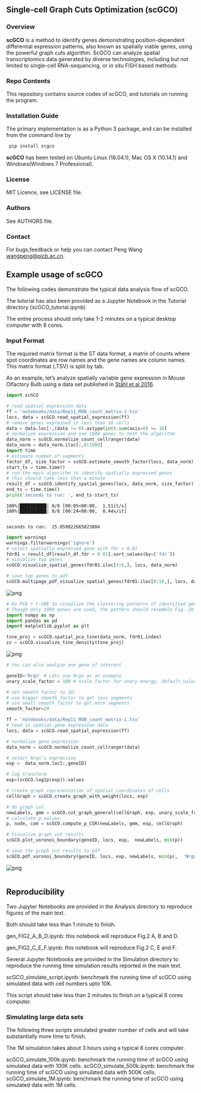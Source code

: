 
## Single-cell Graph Cuts Optimization (scGCO)

### Overview

**scGCO** is a method to identify genes demonstrating position-dependent differential expression patterns, also known as spatially viable genes, using the powerful graph cuts algorithm. ScGCO can analyze spatial transcriptomics data generated by diverse technologies, including but not limited to single-cell RNA-sequencing, or *in situ* FISH based methods

### Repo Contents

This repository contains source codes of scGCO, and tutorials on running the program.

### Installation Guide

The primary implementation is as a Python 3 package, and can be installed from the command line by


```python
 pip install scgco
```


**scGCO** has been tested on Ubuntu Linux (18.04.1), Mac OS X (10.14.1) and Windows(Windows 7 Professional).

### License
MIT Licence, see LICENSE file.

###  Authors
See AUTHORS file.

### Contact
For bugs,feedback or help you can contact Peng Wang <wangpeng@picb.ac.cn>.

## Example usage of scGCO

The following codes demonstrate the typical data analysis flow of scGCO. 

The tutorial has also been provided as a Jupyter Notebook in the Tutorial directory (scGCO_tutorial.ipynb)

The entire process should only take 1-2 minutes on a typical desktop computer with 8 cores.

### Input Format
The required matrix format is the ST data format, a matrix of counts where spot coordinates are row names and the gene names are column names. This matrix format (.TSV) is split by tab.

As an example, let’s analyze spatially variable gene expression in Mouse Olfactory Bulb using a data set published in [Ståhl et al 2016](http://science.sciencemag.org/content/353/6294/78). 


```python
import scGCO

# read spatial expression data
ff = 'notebooks/data/Rep11_MOB_count_matrix-1.tsv'
locs, data = scGCO.read_spatial_expression(ff)
# remove genes expressed in less than 10 cells
data = data.loc[:,(data != 0).astype(int).sum(axis=0) >= 10]
# normalize expression and use 1000 genes to test the algorithm
data_norm = scGCO.normalize_count_cellranger(data)
data_norm = data_norm.iloc[:,0:1000]
import time
# estimate number of segments
factor_df, size_factor = scGCO.estimate_smooth_factor(locs, data_norm)
start_ts = time.time()
# run the main algorithm to identify spatially expressed genes
# this should take less than a minute 
result_df = scGCO.identify_spatial_genes(locs, data_norm, size_factor)
end_ts = time.time()
print('seconds to run: ', end_ts-start_ts)
```

    100%|██████████| 8/8 [00:05<00:00,  1.51it/s]
    100%|██████████| 8/8 [00:24<00:00,  8.44s/it]


    seconds to run:  25.059022665023804



```python
import warnings
warnings.filterwarnings('ignore')
# select spatially expressed gene with fdr < 0.01
fdr01 = result_df[result_df.fdr < 0.01].sort_values(by=['fdr'])
# visualize top genes
scGCO.visualize_spatial_genes(fdr01.iloc[4:6,], locs, data_norm)

# save top genes to pdf
scGCO.multipage_pdf_visualize_spatial_genes(fdr01.iloc[0:10,], locs, data_norm, 'notebooks/figures/top10_genes.pdf')
```


![png](notebooks/figures/top_genes.png)



```python
# Do PCA + t-SNE to visualize the clustering patterns of identified genes
# Though only 1000 genes are used, the pattern should resemble Fig. 2b in the manuscript
import numpy as np
import pandas as pd
import matplotlib.pyplot as plt

tsne_proj = scGCO.spatial_pca_tsne(data_norm, fdr01.index)
zz = scGCO.visualize_tsne_density(tsne_proj)
```


![png](notebooks/figures/density.png)



```python
# You can also analyze one gene of interest

geneID='Nrgn' # Lets use Nrgn as an example
unary_scale_factor = 100 # scale factor for unary energy, default value works well

# set smooth factor to 20; 
# use bigger smooth_factor to get less segments
# use small smooth_factor to get more segments
smooth_factor=20 

ff = 'notebooks/data/Rep11_MOB_count_matrix-1.tsv' 
# read in spatial gene expression data
locs, data = scGCO.read_spatial_expression(ff)

# normalize gene expression
data_norm = scGCO.normalize_count_cellranger(data)

# select Nrgn's expression
exp =  data_norm.loc[:,geneID]

# log transform
exp=(scGCO.log1p(exp)).values

# create graph representation of spatial coordinates of cells
cellGraph = scGCO.create_graph_with_weight(locs, exp)

# do graph cut
newLabels, gmm = scGCO.cut_graph_general(cellGraph, exp, unary_scale_factor, smooth_factor)
# calculate p values
p, node, com = scGCO.compute_p_CSR(newLabels, gmm, exp, cellGraph)

# Visualize graph cut results
scGCO.plot_voronoi_boundary(geneID, locs, exp,  newLabels, min(p)) 

# save the graph cut results to pdf
scGCO.pdf_voronoi_boundary(geneID, locs, exp, newLabels, min(p),  'Nrgn.pdf')

```


![png](notebooks/figures/Nrgn.png)



```python

```
## Reproducibility

Two Jupyter Notebooks are provided in the Analysis directory to reproduce figures of the main text. 

Both should take less than 1 minute to finish.

gen_FIG2_A_B_D.ipynb: this notebook will reproduce Fig.2 A, B and D.

gen_FIG2_C_E_F.ipynb: this notebook will reproduce Fig.2 C, E and F.

Several Jupyter Notebooks are provided in the Simulation directory to reproduce the running time simulation results reported in the main text.

scGCO_simulate_script.ipynb: benchmark the running time of scGCO using simulated data with cell numbers upto 10K. 

This script should take less than 2 minutes to finish on a typical 8 cores computer.

### Simulating large data sets

The following three scripts simulated greater number of cells and will take substantially more time to finish.

The 1M simulation takes about 3 hours using a typical 8 cores computer.

scGCO_simulate_100k.ipynb: benchmark the running time of scGCO using simulated data with 100K cells.
scGCO_simulate_500k.ipynb: benchmark the running time of scGCO using simulated data with 500K cells.
scGCO_simulate_1M.ipynb: benchmark the running time of scGCO using simulated data with 1M cells.
